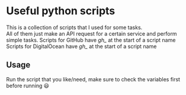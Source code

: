 # Useful python scripts

This is a collection of scripts that I used for some tasks.  
All of them just make an API request for a certain service and perform simple tasks.
Scripts for GitHub have *gh_* at the start of a script name
Scripts for DigitalOcean have *gh_* at the start of a script name

## Usage

Run the script that you like/need, make sure to check the variables first before running :smiley:
